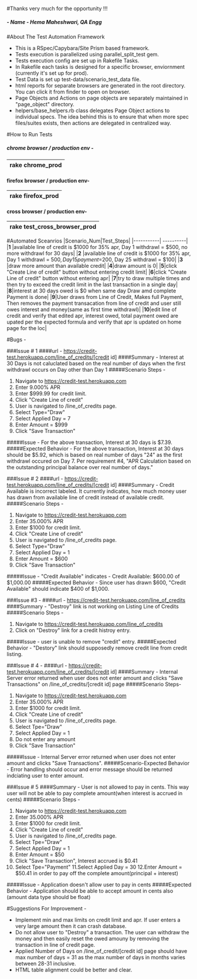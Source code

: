 #Thanks very much for the opportunity !!!
##### - Name - Hema Maheshwari, QA Engg

#About The Test Automation Framework

- This is a RSpec/Capybara/Site Prism based framework.
- Tests execution is parallelized using parallel_split_test gem.
- Tests execution config are set up in Rakefile Tasks.
- In Rakefile each tasks is designed for a specific browser, enviornment (currently it's set up for prod).
- Test Data is set up test-data/scenario_test_data file. 
- html reports for separate browsers are generated in the root directory. You can click it from finder to open on browser.
- Page Objects and Actions on page objects are separately maintained in "page_object" directory.
- helpers/base_helpers.rb class delegates Page Object actions to individual specs. The idea behind this is to ensure that when more spec files/suites exists, then actions are delegated in centralized way.


#How to Run Tests
##### chrome browser / production env - 
|rake chrome_prod|
|----------------|

#### firefox browser / production env- 
|rake firefox_prod|
|----------------|

#### cross browser / production env- 
|rake test_cross_browser_prod|
|----------------|

#Automated Sceanrios 
|Scenario_Num|Test_Steps|
|-----------| ----------|
|<b>1</b> |available line of credit is $1000 for 35% apr, Day 1 withdrawl = $500, no more withdrawl for 30 days|
|<b>2</b> |available line of credit is $1000 for 35% apr, Day 1 withdrawl = $500, Day 15 payment =$200, Day 25 withdrawl = $100|
|<b>3</b> |draw more amount than available credit|
|<b>4</b>|draw amount is 0|
|<b>5</b>|click "Create Line of credit" button without entering credit limit|
|<b>6</b>|click "Create Line of credit" button without entering apr|
|<b>7</b>|try to draw multiple times and then try to exceed the credit limit in the last transaction in a single day|
|<b>8</b>|interest at 30 days owed is $0 when same day Draw amd complete Payment is done|
|<b>9</b>|User draws from Line of Credit, Makes full Payment, Then removes the payment transacation from line of credit and user still owes interest and money(same as first time withdrawl)|
|<b>10</b>|edit line of credit and verify that edited apr, interest owed, total payment owed are upated per the expected formula and verify that apr is updated on home page for the loc|


#Bugs -

###Issue # 1
####url - https://credit-test.herokuapp.com/line_of_credits/[credit id]
####Summary - Interest at 30 Days is not caluclated based on the real number of days when the first withdrawl occurs on Day other than Day 1
#####Scenario Steps -
1. Navigate to https://credit-test.herokuapp.com
2. Enter 9.000% APR
3. Enter $999.99 for credit limit.
4. Click "Create Line of credit"
5. User is navigated to /line_of_credits page.
6. Select Type="Draw"
7. Select Applied Day = 7
8. Enter Amount = $999
6. Click "Save Transaction"

#####Issue - For the above transaction, Interest at 30 days is $7.39. 
#####Expected Behavior - For the above transaction, Interest at 30 days should be $5.92, which is based on real number of days "24" as the first withdrawl occured on Day 7. Per requirement #4, "APR Calculation based on the outstanding principal balance over real number of days."
 

###Issue # 2
####url - https://credit-test.herokuapp.com/line_of_credits/[credit id]
####Summary - Credit Available is incorrect labeled. It currently indicates, how much money user has drawn from available line of credit instead of available credit.
#####Scenario Steps -
1. Navigate to https://credit-test.herokuapp.com
2. Enter 35.000% APR
3. Enter $1000 for credit limit.
4. Click "Create Line of credit"
5. User is navigated to /line_of_credits page.
6. Select Type="Draw"
7. Select Applied Day = 1
8. Enter Amount = $600
6. Click "Save Transaction"

#####Issue - "Credit Available" indicates -  Credit Available: $600.00 of $1,000.00
#####Expected Behavior - Since user has drawn $600, "Credit Available" should indicate $400 of $1,000.

###Issue #3 -
####url - https://credit-test.herokuapp.com/line_of_credits
####Summary - "Destroy" link is not working on Listing Line of Credits
#####Scenario Steps -
1. Navigate to https://credit-test.herokuapp.com/line_of_credits
2. Click on "Destroy" link for a credit histroy entry.

#####Issue  - user is unable to remove "credit" entry.
#####Expected Behavior - "Destory" link should supposedly remove credit line from credit listing.

###Issue # 4 -
####url - https://credit-test.herokuapp.com/line_of_credits/[credit id]
####Summary - Internal Server error returned when user does not enter amount and clicks "Save Transactions" on /line_of_credits/[credit id] page
#####Scenario Steps-
1. Navigate to https://credit-test.herokuapp.com
2. Enter 35.000% APR
3. Enter $1000 for credit limit.
4. Click "Create Line of credit"
5. User is navigated to /line_of_credits page.
6. Select Tpe="Draw"
7. Select Applied Day = 1
8. Do not enter any amount
9. Click "Save Transaction"

#####Issue - Internal Server error returned when user does not enter amount and clicks "Save Transactions".
#####Scenario-Expected Behavior - Error handling should occur and error message should be returned indciating user to enter amount.

###Issue # 5 
####Summary - User is not allowed to pay in cents. This way user will not be able to pay complete amount(when interest is accrued in cents)
#####Scenario Steps -
1. Navigate to https://credit-test.herokuapp.com
2. Enter 35.000% APR
3. Enter $1000 for credit limit.
4. Click "Create Line of credit"
5. User is navigated to /line_of_credits page.
6. Select Tpe="Draw"
7. Select Applied Day = 1
8. Enter Amount = $50
9. Click "Save Transaction", Interest accrued is $0.41
10. Select Tpe="Payment"
11.Select Applied Day = 30
12.Enter Amount = $50.41 in order to pay off the complete amount(principal + interest)

#####Issue - Application doesn't allow user to pay in cents
#####Expected Behavior - Application should be able to accept amount in cents also (amount data type should be float)


#Suggestions For Improvement -
- Implement min and max limits on credit limit and apr. If user enters a very large amount then it can crash database.
- Do not allow user to "Destroy" a transaction. The user can withdraw the money and then easily reset the owed amouny by removing the transaction in line of credit page.
- Applied Number of Days on /line_of_credit/[credit id] page should have max number of days = 31 as the max number of days in months varies between 28-31 inclusive.
- HTML table alignment could be better and clear.